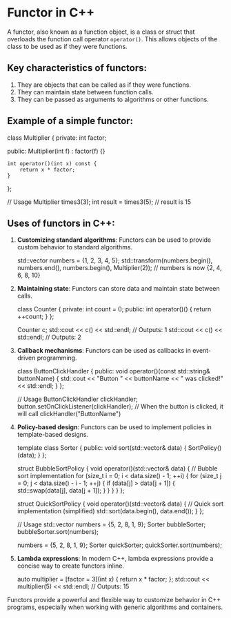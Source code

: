 
# Functor in C++

A functor, also known as a function object, is a class or struct that overloads the function call operator `operator()`. This allows objects of the class to be used as if they were functions.

## Key characteristics of functors:

1. They are objects that can be called as if they were functions.
2. They can maintain state between function calls.
3. They can be passed as arguments to algorithms or other functions.

## Example of a simple functor:


class Multiplier {
private:
    int factor;

public:
    Multiplier(int f) : factor(f) {}

    int operator()(int x) const {
        return x * factor;
    }
};

// Usage
Multiplier times3(3);
int result = times3(5); // result is 15


## Uses of functors in C++:

1. **Customizing standard algorithms**: Functors can be used to provide custom behavior to standard algorithms.

   
   std::vector<int> numbers = {1, 2, 3, 4, 5};
   std::transform(numbers.begin(), numbers.end(), numbers.begin(), Multiplier(2));
   // numbers is now {2, 4, 6, 8, 10}
   

2. **Maintaining state**: Functors can store data and maintain state between calls.

   
   class Counter {
   private:
       int count = 0;
   public:
       int operator()() {
           return ++count;
       }
   };

   Counter c;
   std::cout << c() << std::endl; // Outputs: 1
   std::cout << c() << std::endl; // Outputs: 2
   

3. **Callback mechanisms**: Functors can be used as callbacks in event-driven programming.

   class ButtonClickHandler {
   public:
       void operator()(const std::string& buttonName) {
           std::cout << "Button " << buttonName << " was clicked!" << std::endl;
       }
   };

   // Usage
   ButtonClickHandler clickHandler;
   button.setOnClickListener(clickHandler);
   // When the button is clicked, it will call clickHandler("ButtonName")

4. **Policy-based design**: Functors can be used to implement policies in template-based designs.

   template<typename SortPolicy>
   class Sorter {
   public:
       void sort(std::vector<int>& data) {
           SortPolicy()(data);
       }
   };

   struct BubbleSortPolicy {
       void operator()(std::vector<int>& data) {
           // Bubble sort implementation
           for (size_t i = 0; i < data.size() - 1; ++i) {
               for (size_t j = 0; j < data.size() - i - 1; ++j) {
                   if (data[j] > data[j + 1]) {
                       std::swap(data[j], data[j + 1]);
                   }
               }
           }
       }
   };

   struct QuickSortPolicy {
       void operator()(std::vector<int>& data) {
           // Quick sort implementation (simplified)
           std::sort(data.begin(), data.end());
       }
   };

   // Usage
   std::vector<int> numbers = {5, 2, 8, 1, 9};
   Sorter<BubbleSortPolicy> bubbleSorter;
   bubbleSorter.sort(numbers);

   numbers = {5, 2, 8, 1, 9};
   Sorter<QuickSortPolicy> quickSorter;
   quickSorter.sort(numbers);
5. **Lambda expressions**: In modern C++, lambda expressions provide a concise way to create functors inline.

   
   auto multiplier = [factor = 3](int x) { return x * factor; };
   std::cout << multiplier(5) << std::endl; // Outputs: 15
   

Functors provide a powerful and flexible way to customize behavior in C++ programs, especially when working with generic algorithms and containers.
